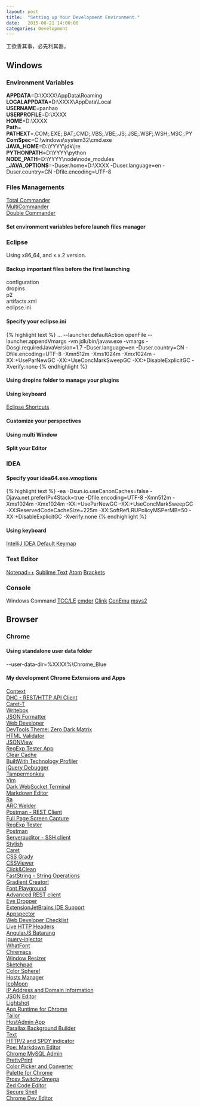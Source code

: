```yaml
---
layout: post
title:  "Setting up Your Development Environment."
date:   2015-08-21 14:00:00
categories: Development
---
```

工欲善其事，必先利其器。  

## Windows  

### Environment Variables  
**APPDATA**=D:\XXXX\AppData\Roaming  
**LOCALAPPDATA**=D:\XXXX\AppData\Local  
**USERNAME**=panhao  
**USERPROFILE**=D:\XXXX  
**HOME**=D:\XXXX  
**Path**=  
**PATHEXT**=.COM;.EXE;.BAT;.CMD;.VBS;.VBE;.JS;.JSE;.WSF;.WSH;.MSC;.PY  
**ComSpec**=C:\windows\system32\cmd.exe  
**JAVA_HOME**=D:\YYYY\jdk\jre  
**PYTHONPATH**=D:\YYYY\python  
**NODE_PATH**=D:\YYYY\node\node_modules  
**_JAVA_OPTIONS**=-Duser.home=D:\XXXX -Duser.language=en -Duser.country=CN -Dfile.encoding=UTF-8  

### Files Managements
[Total Commander](http://www.ghisler.com/)  
[MultiCommander](http://multicommander.com/)  
[Double Commander](http://doublecmd.sourceforge.net/)  

#### Set environment variables before launch files manager  

### Eclipse
Using x86_64, and x.x.2 version.

#### Backup important files before the first launching
configuration  
dropins  
p2  
artifacts.xml  
eclipse.ini  

#### Specify your eclipse.ini
{% highlight text %}
...
--launcher.defaultAction
openFile
--launcher.appendVmargs
-vm
jdk/bin/javaw.exe
-vmargs
-Dosgi.requiredJavaVersion=1.7
-Duser.language=en
-Duser.country=CN
-Dfile.encoding=UTF-8
-Xmn512m
-Xms1024m
-Xmx1024m
-XX:+UseParNewGC
-XX:+UseConcMarkSweepGC
-XX:+DisableExplicitGC
-Xverify:none
{% endhighlight %}

#### Using dropins folder to manage your plugins

#### Using keyboard
[Eclipse Shortcuts](http://www.shortcutworld.com/en/win/Eclipse.html)

#### Customize your perspectives

#### Using multi Window

#### Split your Editor


### IDEA

#### Specify your idea64.exe.vmoptions
{% highlight text %}
-ea
-Dsun.io.useCanonCaches=false
-Djava.net.preferIPv4Stack=true
-Dfile.encoding=UTF-8
-Xmn512m
-Xms1024m
-Xmx1024m
-XX:+UseParNewGC
-XX:+UseConcMarkSweepGC
-XX:ReservedCodeCacheSize=225m
-XX:SoftRefLRUPolicyMSPerMB=50
-XX:+DisableExplicitGC
-Xverify:none
{% endhighlight %}

#### Using keyboard
[IntelliJ IDEA Default Keymap](https://www.jetbrains.com/idea/docs/IntelliJIDEA_ReferenceCard.pdf)


### Text Editor
[Notepad++](https://notepad-plus-plus.org/)
[Sublime Text](http://www.sublimetext.com/)
[Atom](https://atom.io/)
[Brackets](http://brackets.io/)


### Console
Windows Command 
[TCC/LE](https://jpsoft.com/tccle-cmd-replacement.html)
[cmder](http://gooseberrycreative.com/cmder/)
[Clink](http://mridgers.github.io/clink/)
[ConEmu](http://conemu.github.io/)
[msys2](http://msys2.github.io/)


## Browser

### Chrome

#### Using standalone user data folder  
--user-data-dir=%XXXX%\Chrome_Blue

#### My development Chrome Extensions and Apps
[Context](https://chrome.google.com/webstore/detail/context/aalnjolghjkkogicompabhhbbkljnlka)  
[DHC - REST/HTTP API Client](https://chrome.google.com/webstore/detail/context/aejoelaoggembcahagimdiliamlcdmfm)  
[Caret-T](https://chrome.google.com/webstore/detail/context/agiednhnlghobdgpgfdnbdaflnngmoij)  
[Writebox](https://chrome.google.com/webstore/detail/context/bbehjmjchoiaglkeboicbgkpfafcmhij)  
[JSON Formatter](https://chrome.google.com/webstore/detail/context/bcjindcccaagfpapjjmafapmmgkkhgoa)  
[Web Developer](https://chrome.google.com/webstore/detail/context/bfbameneiokkgbdmiekhjnmfkcnldhhm)  
[DevTools Theme: Zero Dark Matrix](https://chrome.google.com/webstore/detail/context/bomhdjeadceaggdgfoefmpeafkjhegbo)  
[HTML Validator](https://chrome.google.com/webstore/detail/context/cgndfbhngibokieehnjhbjkkhbfmhojo)  
[JSONView](https://chrome.google.com/webstore/detail/context/chklaanhfefbnpoihckbnefhakgolnmc)  
[RegExp Tester App](https://chrome.google.com/webstore/detail/context/cmmblmkfaijaadfjapjddbeaoffeccib)  
[Clear Cache](https://chrome.google.com/webstore/detail/context/cppjkneekbjaeellbfkmgnhonkkjfpdn)  
[BuiltWith Technology Profiler](https://chrome.google.com/webstore/detail/context/dapjbgnjinbpoindlpdmhochffioedbn)  
[jQuery Debugger](https://chrome.google.com/webstore/detail/context/dbhhnnnpaeobfddmlalhnehgclcmjimi)  
[Tampermonkey](https://chrome.google.com/webstore/detail/context/dhdgffkkebhmkfjojejmpbldmpobfkfo)  
[Vim](https://chrome.google.com/webstore/detail/context/dhhoacdlegcbdglbfnhgnlchpkdlofkb)  
[Dark WebSocket Terminal](https://chrome.google.com/webstore/detail/context/dmogdjmcpfaibncngoolgljgocdabhke)  
[Markdown Editor](https://chrome.google.com/webstore/detail/context/dpibenlpmppnjcjfpcdgfomalnejildm)  
[Ra](https://chrome.google.com/webstore/detail/context/egipeapdjjhflkafmacobnmdbdkanoag)  
[ARC Welder](https://chrome.google.com/webstore/detail/context/emfinbmielocnlhgmfkkmkngdoccbadn)  
[Postman - REST Client](https://chrome.google.com/webstore/detail/context/fdmmgilgnpjigdojojpjoooidkmcomcm)  
[Full Page Screen Capture](https://chrome.google.com/webstore/detail/context/fdpohaocaechififmbbbbbknoalclacl)  
[RegExp Tester](https://chrome.google.com/webstore/detail/context/fekbbmalpajhfifodaakkfeodkpigjbk)  
[Postman](https://chrome.google.com/webstore/detail/context/fhbjgbiflinjbdggehcddcbncdddomop)  
[Serverauditor - SSH client](https://chrome.google.com/webstore/detail/context/fjcdjmmkgnkgihjnlbgcdamkadlkbmam)  
[Stylish](https://chrome.google.com/webstore/detail/context/fjnbnpbmkenffdnngjfgmeleoegfcffe)  
[Caret](https://chrome.google.com/webstore/detail/context/fljalecfjciodhpcledpamjachpmelml)  
[CSS Grady](https://chrome.google.com/webstore/detail/context/gdhlnmdfoeaagdlljpiklddgfnfidfli)  
[CSSViewer](https://chrome.google.com/webstore/detail/context/ggfgijbpiheegefliciemofobhmofgce)  
[Click&Clean](https://chrome.google.com/webstore/detail/context/ghgabhipcejejjmhhchfonmamedcbeod)  
[FastString - String Operations](https://chrome.google.com/webstore/detail/context/gpknmoniniacaobkeclmiiaekniaddnd)  
[Gradient Creator!](https://chrome.google.com/webstore/detail/context/hcplneddoadgichngfbobgpllfphdfla)  
[Font Playground](https://chrome.google.com/webstore/detail/context/hdpmpnhaoddjelneingmbnhaibbmjgno)  
[Advanced REST client](https://chrome.google.com/webstore/detail/context/hgmloofddffdnphfgcellkdfbfbjeloo)  
[Eye Dropper](https://chrome.google.com/webstore/detail/context/hmdcmlfkchdmnmnmheododdhjedfccka)  
[ExtensionJetBrains IDE Support](https://chrome.google.com/webstore/detail/context/hmhgeddbohgjknpmjagkdomcpobmllji)  
[Appspector](https://chrome.google.com/webstore/detail/context/homgcnaoacgigpkkljjjekpignblkeae)  
[Web Developer Checklist](https://chrome.google.com/webstore/detail/context/iahamcpedabephpcgkeikbclmaljebjp)  
[Live HTTP Headers](https://chrome.google.com/webstore/detail/context/iaiioopjkcekapmldfgbebdclcnpgnlo)  
[AngularJS Batarang](https://chrome.google.com/webstore/detail/context/ighdmehidhipcmcojjgiloacoafjmpfk)  
[jquery-injector](https://chrome.google.com/webstore/detail/context/indebdooekgjhkncmgbkeopjebofdoid)  
[WhatFont](https://chrome.google.com/webstore/detail/context/jabopobgcpjmedljpbcaablpmlmfcogm)  
[Chremacs](https://chrome.google.com/webstore/detail/context/kglkomofdfeolfjjnmhdpkadaildaogd)  
[Window Resizer](https://chrome.google.com/webstore/detail/context/kkelicaakdanhinjdeammmilcgefonfh)  
[Sketchpad](https://chrome.google.com/webstore/detail/context/kkghjbajgkcialbbimbifdcjilhcgoim)  
[Color Sphere!](https://chrome.google.com/webstore/detail/context/knomilfbnhpkmibhmleppnkmcempglag)  
[Hosts Manager](https://chrome.google.com/webstore/detail/context/kpfmckjjpabojdhlncnccfhkfhbmnjfi)  
[IcoMoon](https://chrome.google.com/webstore/detail/context/kppingdhhalimbaehfmhldppemnmlcjd)  
[IP Address and Domain Information](https://chrome.google.com/webstore/detail/context/lhgkegeccnckoiliokondpaaalbhafoa)  
[JSON Editor](https://chrome.google.com/webstore/detail/context/lhkmoheomjbkfloacpgllgjcamhihfaj)  
[Lightshot](https://chrome.google.com/webstore/detail/context/mbniclmhobmnbdlbpiphghaielnnpgdp)  
[App Runtime for Chrome](https://chrome.google.com/webstore/detail/context/mfaihdlpglflfgpfjcifdjdjcckigekc)  
[Tailor](https://chrome.google.com/webstore/detail/context/mfakmogheanjhlgjhpijkhdjegllgenf)  
[HostAdmin App](https://chrome.google.com/webstore/detail/context/mfoaclfeiefiehgaojbmncmefhdnikeg)  
[Parallax Background Builder](https://chrome.google.com/webstore/detail/context/mklkemobgbjfgpnhfbdbainmenjanpbe)  
[Text](https://chrome.google.com/webstore/detail/context/mmfbcljfglbokpmkimbfghdkjmjhdgbg)  
[HTTP/2 and SPDY indicator](https://chrome.google.com/webstore/detail/context/mpbpobfflnpcgagjijhmgnchggcjblin)  
[Poe: Markdown Editor](https://chrome.google.com/webstore/detail/context/mpghdlgejmakmgbigejnjnmgdjaddhje)  
[Chrome MySQL Admin](https://chrome.google.com/webstore/detail/context/ndgnpnpakfcdjmpgmcaknimfgcldechn)  
[PrettyPrint](https://chrome.google.com/webstore/detail/context/nipdlgebaanapcphbcidpmmmkcecpkhg)  
[Color Picker and Converter](https://chrome.google.com/webstore/detail/context/ofkcpbjmhcdipbhcdfechmckpaofdjlf)  
[Palette for Chrome](https://chrome.google.com/webstore/detail/context/oolpphfmdmjbojolagcbgdemojhcnlod)  
[Proxy SwitchyOmega](https://chrome.google.com/webstore/detail/context/padekgcemlokbadohgkifijomclgjgif)  
[Zed Code Editor](https://chrome.google.com/webstore/detail/context/pfmjnmeipppmcebplngmhfkleiinphhp)  
[Secure Shell](https://chrome.google.com/webstore/detail/context/pnhechapfaindjhompbnflcldabbghjo)  
[Chrome Dev Editor](https://chrome.google.com/webstore/detail/context/pnoffddplpippgcfjdhbmhkofpnaalpg)  